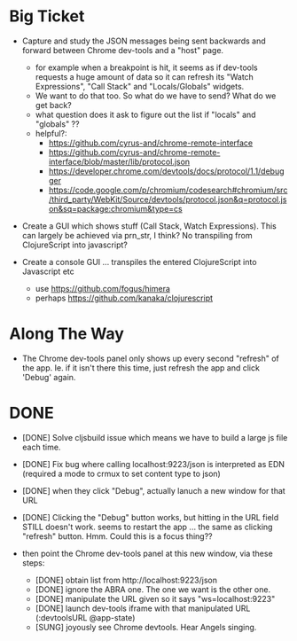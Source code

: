 
Big Ticket
==========

 * Capture and study the JSON messages being sent backwards and forward between Chrome
    dev-tools and a "host" page.
      * for example when a breakpoint is hit, it seems as if dev-tools requests a huge
        amount of data so it can refresh its "Watch Expressions", "Call Stack" and
        "Locals/Globals" widgets.
      * We want to do that too.  So what do we have to send?  What do we get back?
      * what question does it ask to figure out the list if "locals" and "globals" ??
      * helpful?:
          *  https://github.com/cyrus-and/chrome-remote-interface
          *  https://github.com/cyrus-and/chrome-remote-interface/blob/master/lib/protocol.json
          *  https://developer.chrome.com/devtools/docs/protocol/1.1/debugger
          *  https://code.google.com/p/chromium/codesearch#chromium/src/third_party/WebKit/Source/devtools/protocol.json&q=protocol.json&sq=package:chromium&type=cs

  * Create a GUI which shows stuff  (Call Stack, Watch Expressions).  This can
    largely be achieved via prn_str, I think?  No transpiling from ClojureScript into
    javascript?

  * Create a console GUI ... transpiles the entered ClojureScript into Javascript etc
      * use https://github.com/fogus/himera
      * perhaps https://github.com/kanaka/clojurescript


Along The Way
=============

  * The Chrome dev-tools panel only shows up every second "refresh" of the app.  Ie.
    if it isn't there this time, just refresh the app and click 'Debug' again.


DONE
====

  * [DONE] Solve cljsbuild issue which means we have to build a large js file each time.

  * [DONE] Fix bug where calling localhost:9223/json is interpreted as EDN (required a mode to crmux to set content type to json)

  * [DONE] when they click "Debug", actually lanuch a new window for that URL

  * [DONE] Clicking the "Debug" button works, but hitting <return> in the URL field STILL doesn't
    work. <return> seems to restart the app ... the same as clicking "refresh" button.
    Hmm.  Could this is a focus thing??

  * then point the Chrome dev-tools panel at this new window, via these steps:
       * [DONE] obtain list from http://localhost:9223/json
       * [DONE] ignore the ABRA one. The one we want is the other one.
       * [DONE] manipulate the URL given so it says "ws=localhost:9223"
       * [DONE] launch dev-tools iframe with that manipulated URL   (:devtoolsURL  @app-state)
       * [SUNG] joyously see Chrome devtools. Hear Angels singing.

 